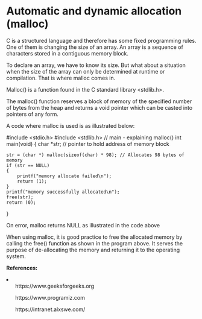 <h1>Automatic and dynamic allocation (malloc)</h1>
<p>C is a structured language and therefore has some fixed programming rules. One of them is changing the size of an array. An array is a        sequence of characters stored in a contiguous memory block.</p>
<p>To declare an array, we have to know its size. But what about a situation when the size of the array can only be determined at runtime or     compilation. That is where malloc comes in.</p>
<p>Malloc() is a function found in the C standard library &ltstdlib.h&gt.</p>
<p>The malloc() function reserves a block of memory of the specified number of bytes from the heap and returns a void pointer which can be casted into pointers of any form.</p>
<p>A code where malloc is used is as illustrated below:</p>
<p>
#include &ltstdio.h&gt
#include &ltstdlib.h&gt
// main - explaining malloc()
int main(void)
{
    char *str; // pointer to hold address of memory block

    str = (char *) malloc(sizeof(char) * 98); // Allocates 98 bytes of memory
    if (str == NULL)
    {
        printf("memory allocate failed\n");
        return (1);
    }
    printf("memory successfully allocated\n");
    free(str);
    return (0);
}
</p>
<p>On error, malloc returns NULL as illustrated in the code above</p>
<p>When using malloc, it is good practice to free the allocated memory by calling the free() function as shown in the program above. It serves   the purpose of de-allocating the memory and returning it to the operating system.</p>
<p><b>References:</b></p>
<li>
<ul>https://www.geeksforgeeks.org</ul>
<ul>https://www.programiz.com</ul>
<ul>https://intranet.alxswe.com/</ul>
</li>
